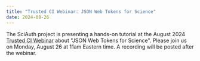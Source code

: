 ```yaml
---
title: "Trusted CI Webinar: JSON Web Tokens for Science"
date: 2024-08-26
---
```


The SciAuth project is presenting a hands-on tutorial
at the August 2024 [Trusted CI Webinar](https://www.trustedci.org/webinars)
about "JSON Web Tokens for Science".
Please join us on Monday, August 26 at 11am Eastern time.
A recording will be posted after the webinar.
